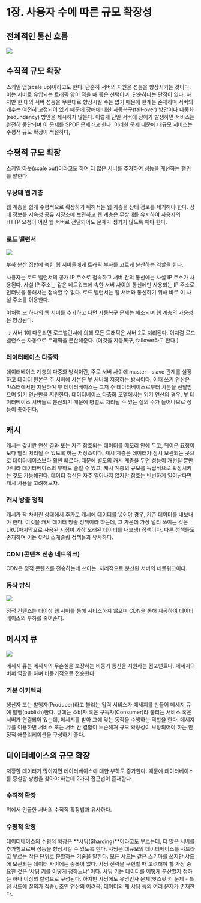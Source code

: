 # 1장. 사용자 수에 따른 규모 확장성

## 전체적인 통신 흐름

![](https://velog.velcdn.com/images/yeoni_/post/cfa9a185-d4d7-475b-864b-42df9f605ef9/image.png)


## 수직적 규모 확장

스케일 업(scale up)이라고도 한다. 단순히 서버의 자원을 성능을 향상시키는 것이다. 이는 서버로 유입되는 트래픽 양이 적을 때 좋은 선택이며, 단순하다는 단점이 있다. 하지만 한 대의 서버 성능을 무한대로 향상시킬 수는 없기 때문에 한계는 존재하며 서버의 개수는 여전히 고정되어 있기 때문에 장애에 대한 자동복구(fail-over) 방안이나 다중화(redundancy) 방안을 제시하지 않는다. 이렇게 단일 서버에 장애가 발생하면 서비스는 완전히 중단되며 이 문제를 SPOF 문제라고 한다. 이러한 문제 때문에 대규모 서비스는 수평적 규모 확장이 적절하다,

## 수평적 규모 확장

스케일 아웃(scale out)이라고도 하며 더 많은 서버를 추가하여 성능을 개선하는 행위를 말한다.

### 무상태 웹 계층

웹 계층을 쉽게 수평적으로 확장하기 위해서는 웹 계층을 상태 정보를 제거해야 한다. 상태 정보를 지속성 공유 저장소에 보관하고 웹 계층은 무상태를 유지하여 사용자의 HTTP 요청이 어떤 웹 서버로 전달되어도 문제가 생기지 않도록 해야 한다.

### 로드 밸런서

![](https://velog.velcdn.com/images/yeoni_/post/895e03f1-045c-4e2f-8ae2-099c8c0b8915/image.png)


부하 분산 집합에 속한 웹 서버들에게 트래픽 부하를 고르게 분산하는 역할을 한다.

사용자는 로드 밸런서의 공개 IP 주소로 접속하고 서버 간의 통신에는 사설 IP 주소가 사용된다.
사설 IP 주소는 같은 네트워크에 속한 서버 사이의 통신에만 사용되는 IP 주소로 인터넷을 통해서는 접속할 수 없다. 로드 밸런서는 웹 서버와 통신하기 위해 바로 이 사설 주소를 이용한다.

이처럼 또 하나의 웹 서버를 추가하고 나면 자동복구 문제는 해소되며 웹 계층의 가용성은 향상된다.

→ 서버 1이 다운되면 로드밸런서에 의해 모든 트래픽은 서버 2로 처리된다. 이처럼 로드 밸런스는 자동으로 트래픽을 분산해준다. (이것을 자동복구, failover라고 한다.)

### 데이터베이스 다중화

데이터베이스 계층의 다중화 방식이란, 주로 서버 사이에 master - slave 관계를 설정하고 데이터 원본은 주 서버에 사본은 부 서버에 저장하는 방식이다. 이때 쓰기 연산은 마스터에서만 지원하며 부 데이터베이스는 그저 주 데이터베이스로부터 사본을 전달받으며 읽기 연산만을 지원한다. 데이터베이스 다중화 모델에서는 읽기 연산의 경우, 부 데이터베이스 서버들로 분산되기 때문에 병렬로 처리될 수 있는 질의 수가 늘어나므로 성능이 좋아진다.

## 캐시

캐시는 값비싼 연산 결과 또는 자주 참조되는 데이터를 메모리 안에 두고, 뒤이은 요청이 보다 빨리 처리될 수 있도록 하는 저장소이다. 캐시 계층은 데이터가 잠시 보관되는 곳으로 데이터베이스보다 훨씬 빠르다. 때문에 별도의 캐시 계층을 두면 성능이 개선될 뿐만 아니라 데이터베이스의 부하도 줄일 수 있고, 캐시 계층의 규모를 독립적으로 확장시키는 것도 가능해진다. 데이터 갱신은 자주 일어나지 않지만 참조는 빈번하게 일어난다면 캐시 사용을 고려해보자.

### 캐시 방출 정책

캐시가 꽉 차버린 상태에서 추가로 캐시에 데이터를 넣어야 경우, 기존 데이터를 내보내야 한다. 이것을 캐시 데이터 방출 정책이라 하는데, 그 가운데 가장 널리 쓰이는 것은 LRU(마지막으로 사용된 시점이 가장 오래된 데이터를 내보냄) 정책이다. 다른 정책들도 존재하며 이는 CPU 스케쥴링 정책들과 유사하다.

### CDN (콘텐츠 전송 네트워크)

CDN은 정적 콘텐츠를 전송하는데 쓰이는, 지리적으로 분산된 서버의 네트워크이다. 

### 동작 방식

![](https://velog.velcdn.com/images/yeoni_/post/6e4863aa-5644-4b0a-b40d-bb09079e2245/image.png)


정적 컨텐츠는 더이상 웹 서버를 통해 서비스하지 않으며 CDN을 통해 제공하여 데이터베이스의 부하를 줄여준다.

## 메시지 큐
![](https://velog.velcdn.com/images/yeoni_/post/a70c6c8c-5c89-4173-a138-aae93956ba64/image.png)

메세지 큐는 메세지의 무손실을 보장하는 비동기 통신을 지원하는 컴포넌트다. 메세지의 버퍼 역할을 하며 비동기적으로 전송한다.

### 기본 아키텍쳐
생산자 또는 발행자(Producer)라고 불리는 입력 서비스가 메세지를 만들어 메세지 큐에 발행(publish)한다. 큐에는 소비자 혹은 구독자(Consumer)라 불리는 서비스 혹은 서버가 연결되어 있는데, 메세지를 받아 그에 맞는 동작을 수행하는 역할을 한다. 메세지 큐를 이용하면 서비스 또는 서버 간 결합이 느슨해져 규모 확장성이 보장되어야 하는 안정적 애플리케이션을 구성하기 좋다.

## 데이터베이스의 규모 확장

저장할 데이터가 많아지면 데이터베이스에 대한 부하도 증가한다. 때문에 데이터베이스를 증설할 방법을 찾아야 하는데 2가지 접근법이 존재한다.

### 수직적 확장

위에서 언급한 서버의 수직적 확장법과 유사하다.

### 수평적 확장

데이터베이스의 수평적 확장은 **샤딩(Sharding)**이라고도 부르는데, 더 많은 서버를 추가함으로써 성능을 향상시킬 수 있도록 한다. 샤딩은 대규모의 데이터베이스를 샤드라고 부르는 작은 단위로 분할하는 기술을 말한다. 모든 샤드는 같은 스키마를 쓰지만 샤드에 보관되는 데이터 사이에는 중복이 없다. 샤딩 전략을 구현할 때 고려해야 할 가장 중요한 것은 ‘샤딩 키를 어떻게 정하느냐’ 이다. 샤딩 키는 데이터를 어떻게 분산할지 정하는 하나 이상의 칼럼으로 구성된다. 하지만 샤딩에도 유명인사 문제(핫스팟 키 문제 - 특정 샤드에 질의가 집중), 조인 연산의 어려움, 데이터의 재 샤딩 등의 여러 문제가 존재한다.